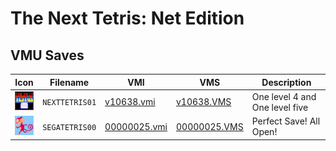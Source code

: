 # The Next Tetris: Net Edition

## VMU Saves

| Icon | Filename | VMI | VMS | Description |
|------|----------|-----|-----|-------------|
| ![The Next Tetris: Net Edition](../icons/NEXTTETRIS01.GIF) | `NEXTTETRIS01` | [v10638.vmi](v10638.vmi) | [v10638.VMS](v10638.VMS) | One level 4 and One level five  |
| ![The Next Tetris: Net Edition](../icons/SEGATETRIS00.GIF) | `SEGATETRIS00` | [00000025.vmi](00000025.vmi) | [00000025.VMS](00000025.VMS) | Perfect Save! All Open! |
